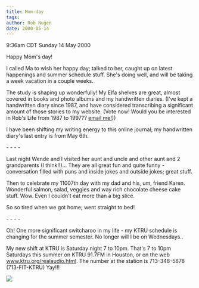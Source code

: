 ```yaml
---
title: Mom-day
tags: 
author: Rob Nugen
date: 2000-05-14
---
```


<title>Ma's day 2000</title>
<p class=date>9:36am CDT Sunday 14 May 2000</p>

<p>Happy Mom's day!

<p>I called Ma to wish her happy day; talked to her, caught up on
latest happenings and summer schedule stuff.  She's doing well, and
will be taking a week vacation in a couple weeks.

<p>The study is shaping up wonderfully!  My Elfa shelves are great,
almost covered in books and photo albums and my handwritten diaries.
(I've kept a handwritten diary since 1987, and have considered
transcribing a significant amount of those stories to my website.
(Vote now!  Would you be interested in Rob's Life from 1987 to 1997??
<a href="mailto:thunderrabbitATcheerfulDOTcom">email me!</a>))

<p>I have been shifting my writing energy to this online journal; my
handwritten diary's last entry is from May 6th.

<p>- - - -

<p>Last night Wende and I visited her aunt and uncle and other aunt
and 2 grandparents (I think!!)... They are all great fun and quite
funny - conversation filled with puns and inside jokes and outside
jokes; great stuff.

<p>Then to celebrate my 11007th day with my dad and his, um, friend
Karen.  Wonderful salmon, salad, veggies and way rich chocolate cheese
cake stuff.  Wow.  Even I couldn't eat more than a big slice.

<p>So so tired when we got home; went straight to bed!

<p>- - - -

<p>Oh!  One more significant switcharoo in my life - my KTRU schedule is changing for the summer semester.  No longer will I be on Wednesdays..

<p>My new shift at KTRU is Saturday night 7 to 10pm.  That's 7 to 10pm
Saturdays this summer on KTRU 91.7FM in Houston, or on the web <a
href="http://www.ktru.org/realaudio.html">www.ktru.org/realaudio.html</a>.
The number at the station is 713-348-5878 (713-FIT-KTRU) Yay!!!

<p><img src='/images/rob/wL-ROB.gif'>

